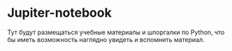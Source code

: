 # Jupiter-notebook
Тут будут размещаться учебные материалы и шпоргалки по Python, что бы иметь возможность наглядно увидеть и вспомнить материал.
